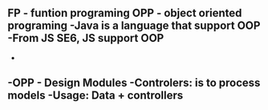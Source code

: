 FP - funtion programing
OPP - object oriented programing
-Java is a language that support OOP
-From JS SE6, JS support OOP
--
-
-OPP - Design Modules
-Controlers: is to process models
-Usage: Data + controllers
--
